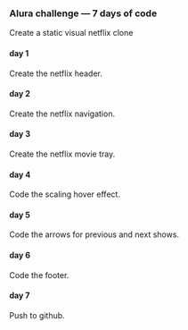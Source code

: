 ### Alura challenge — 7 days of code

Create a static visual netflix clone

#### day 1

Create the netflix header. 

#### day 2

Create the netflix navigation.

#### day 3

Create the netflix movie tray.

#### day 4

Code the scaling hover effect.

#### day 5

Code the arrows for previous and next shows.

#### day 6

Code the footer.

#### day 7

Push to github.
